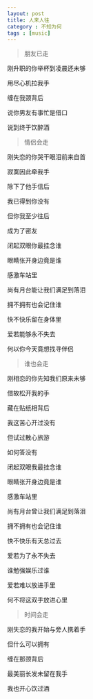 ```yaml
---
layout: post
title: 人来人往
category : 不知为何
tags : [music]
---
```



>朋友已走

刚升职的你举杯到凌晨还未够

用尽心机拉我手

缠在我颈背后

说你男友有事忙是借口

说到终于饮醉酒

>情侣会走

刚失恋的你哭干眼泪前来自首

寂寞因此牵我手

除下了他手信后

我已得到你没有

但你我至少往后

成为了密友

闭起双眼你最挂念谁

眼睛张开身边竟是谁

感激车站里

尚有月台能让我们满足到落泪

拥不拥有也会记住谁

快不快乐留在身体里

爱若能够永不失去

何以你今天竟想找寻伴侣

>谁也会走

刚相恋的你先知我们原来未够

借故松开我的手

藏在贴纸相背后

我这苦心开过没有

但试过散心旅游

如何答没有

闭起双眼我最挂念谁

眼睛张开身边竟是谁

感激车站里

尚有月台曾让我们满足到落泪

拥不拥有也会记住谁

快不快乐有天总过去

爱若为了永不失去

谁勉强娱乐过谁

爱若难以放进手里

何不将这双手放进心里

>时间会走

刚失恋的我开始与旁人携着手

但什么可以拥有

缠在那颈背后

最美丽长发未留在我手

我也开心饮过酒
